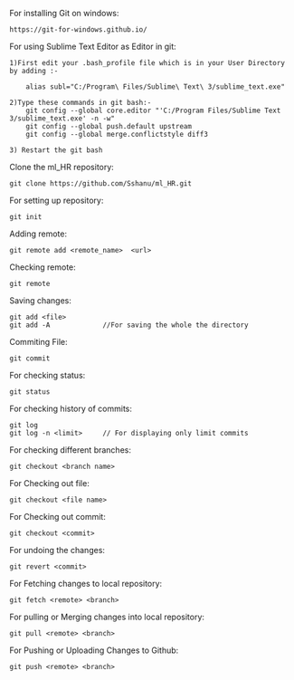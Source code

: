 For installing Git on windows:

	https://git-for-windows.github.io/
	
For using Sublime Text Editor as Editor in git:

	1)First edit your .bash_profile file which is in your User Directory by adding :- 
	
		alias subl="C:/Program\ Files/Sublime\ Text\ 3/sublime_text.exe"
		
	2)Type these commands in git bash:-
		git config --global core.editor "'C:/Program Files/Sublime Text 3/sublime_text.exe' -n -w"
		git config --global push.default upstream
		git config --global merge.conflictstyle diff3
		
	3) Restart the git bash
	
	
Clone the ml_HR repository:

	git clone https://github.com/Sshanu/ml_HR.git


For setting up repository:

	git init
	
Adding remote:

	git remote add <remote_name>  <url>
	
Checking remote:

	git remote
Saving changes:

	git add <file>
	git add -A             //For saving the whole the directory
	
Commiting File:

	git commit
	
For checking status:

	git status
For checking history of commits:

	git log
	git log -n <limit>     // For displaying only limit commits
	
For checking different branches:

	git checkout <branch name>
	
For Checking out file:
	
	git checkout <file name>

For Checking out commit:

	git checkout <commit>
	
For undoing the changes:

	git revert <commit>
	
For Fetching changes to local repository:

	git fetch <remote> <branch>
	
For pulling or Merging changes into local repository:

	git pull <remote> <branch>
	
For Pushing or Uploading Changes to Github:
	
	git push <remote> <branch>
	

